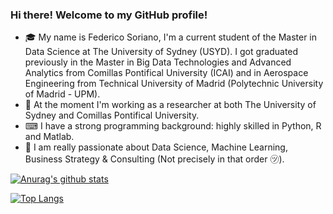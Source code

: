 ### Hi there! Welcome to my GitHub profile!
- 🎓 My name is Federico Soriano, I'm a current student of the Master in Data Science at The University of Sydney (USYD). I got graduated previously in the Master in Big Data Technologies and Advanced Analytics from Comillas Pontifical University (ICAI) and in Aerospace Engineering from Technical University of Madrid (Polytechnic University of Madrid - UPM).
- 👔 At the moment I'm working as a researcher at both The University of Sydney and Comillas Pontifical University. 
- ⌨ I have a strong programming background: highly skilled in Python, R and Matlab. 
- 📀 I am really passionate about Data Science, Machine Learning, Business Strategy & Consulting (Not precisely in that order ㋡).

[![Anurag's github stats](https://github-readme-stats.vercel.app/api?username=fedesoriano)](https://github.com/anuraghazra/github-readme-stats)

[![Top Langs](https://github-readme-stats.vercel.app/api/top-langs/?username=fedesoriano&langs_count=4)](https://github.com/anuraghazra/github-readme-stats)

